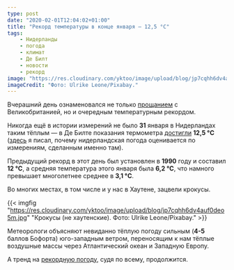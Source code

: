 ```yaml
---
type: post
date: "2020-02-01T12:04:02+01:00"
title: "Рекорд температуры в конце января — 12,5 °C"
tags:
    - Нидерланды
    - погода
    - климат
    - Де Билт
    - новости
    - рекорд
image: "https://res.cloudinary.com/yktoo/image/upload/blog/jp7cqhh6dv4auf0deo5m.jpg"
imageCredit: "Фото: Ulrike Leone/Pixabay."
---
```


Вчерашний день ознаменовался не только [прощанием](0589) с Великобританией, но и очередным температурным рекордом.

Никогда ещё в истории измерений не было **31** января в Нидерландах таким тёплым — в Де Билте показания термометра [достигли](https://www.weerplaza.nl/weerinhetnieuws/warmterecord-op-laatste-januaridag/5905/) **12,5 °C** ([здесь](0445) я писал, почему нидерландская погода оценивается по измерениям, сделанным именно там).

<!--more-->

Предыдущий рекорд в этот день был установлен в **1990** году и составил **12 °C**, а средняя температура этого января была **6,2 °C**, что намного превышает многолетнее среднее в **3,1 °C**.

Во многих местах, в том числе и у нас в Хаутене, зацвели крокусы.

{{< imgfig "https://res.cloudinary.com/yktoo/image/upload/blog/jp7cqhh6dv4auf0deo5m.jpg" "Крокусы (не хаутенские). Фото: Ulrike Leone/Pixabay." >}}

Метеорологи объясняют невиданно тёплую погоду сильным (**4-5** баллов Бофорта) юго-западным ветром, переносящим к нам тёплые воздушные массы через Атлантический океан и Западную Европу.

А тренд на [рекордную погоду](0523), судя по всему, продолжится.
